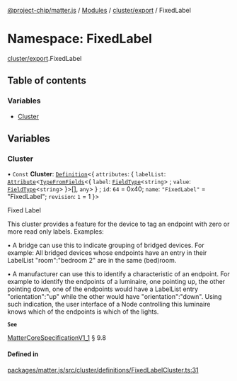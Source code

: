 [@project-chip/matter.js](../README.md) / [Modules](../modules.md) / [cluster/export](cluster_export.md) / FixedLabel

# Namespace: FixedLabel

[cluster/export](cluster_export.md).FixedLabel

## Table of contents

### Variables

- [Cluster](cluster_export.FixedLabel.md#cluster)

## Variables

### Cluster

• `Const` **Cluster**: [`Definition`](cluster_export.ClusterFactory.md#definition)<{ `attributes`: { `labelList`: [`Attribute`](cluster_export.md#attribute)<[`TypeFromFields`](tlv_export.md#typefromfields)<{ `label`: [`FieldType`](../interfaces/tlv_export.FieldType.md)<`string`\> ; `value`: [`FieldType`](../interfaces/tlv_export.FieldType.md)<`string`\>  }\>[], `any`\>  } ; `id`: ``64`` = 0x40; `name`: ``"FixedLabel"`` = "FixedLabel"; `revision`: ``1`` = 1 }\>

Fixed Label

This cluster provides a feature for the device to tag an endpoint with zero or more read only labels. Examples:

  • A bridge can use this to indicate grouping of bridged devices. For example: All bridged devices whose
    endpoints have an entry in their LabelList "room":"bedroom 2" are in the same (bed)room.

  • A manufacturer can use this to identify a characteristic of an endpoint. For example to identify the
    endpoints of a luminaire, one pointing up, the other pointing down, one of the endpoints would have a
    LabelList entry "orientation":"up" while the other would have "orientation":"down". Using such indication,
    the user interface of a Node controlling this luminaire knows which of the endpoints is which of the lights.

**`See`**

[MatterCoreSpecificationV1_1](../interfaces/spec_export.MatterCoreSpecificationV1_1.md) § 9.8

#### Defined in

[packages/matter.js/src/cluster/definitions/FixedLabelCluster.ts:31](https://github.com/project-chip/matter.js/blob/ac2c2688/packages/matter.js/src/cluster/definitions/FixedLabelCluster.ts#L31)
